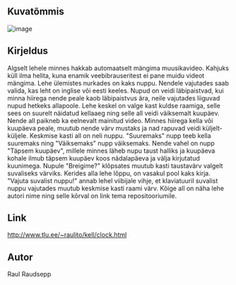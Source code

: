 ## Kuvatõmmis
![image](https://user-images.githubusercontent.com/90237383/156930871-0fa3cfc4-181f-4773-b713-63d0a621e5bb.png)

## Kirjeldus
Algselt lehele minnes hakkab automaatselt mängima muusikavideo. Kahjuks küll ilma helita, kuna enamik veebibrauseritest ei pane muidu videot mängima. Lehe ülemistes nurkades on kaks nuppu. Nendele vajutades saab valida, kas leht on inglise või eesti keeles. Nupud on veidi läbipaistvad, kui minna hiirega nende peale kaob läbipaistvus ära, neile vajutades liiguvad nupud hetkeks allapoole. Lehe keskel on valge kast kuldse raamiga, selle sees on suurelt näidatud kellaaeg ning selle all veidi väiksemalt kuupäev. Nende all paikneb ka eelnevalt mainitud video. Minnes hiirega kella või kuupäeva peale, muutub nende värv mustaks ja nad rapuvad veidi küljelt-küljele. Keskmise kasti all on neli nuppu. "Suuremaks" nupp teeb kella suuremaks ning "Väiksemaks" nupp väiksemaks. Nende vahel on nupp "Täpsem kuupäev", millele minnes läheb nupu taust halliks ja kuupäeva kohale ilmub täpsem kuupäev koos nädalapäeva ja välja kirjutatud kuunimega. Nupule "Breigime?" klõpsates muutub kasti taustavärv valgelt suvaliseks värviks. Kerides alla lehe lõppu, on vasakul pool kaks kirja. "Vajuta suvalist nuppu!" annab lehel viibijale vihje, et klaviatuuril suvalist nuppu vajutades muutub keskmise kasti raami värv. Kõige all on näha lehe autori nime ning selle kõrval on link tema repositooriumile.

## Link
http://www.tlu.ee/~raulito/kell/clock.html

## Autor
Raul Raudsepp

